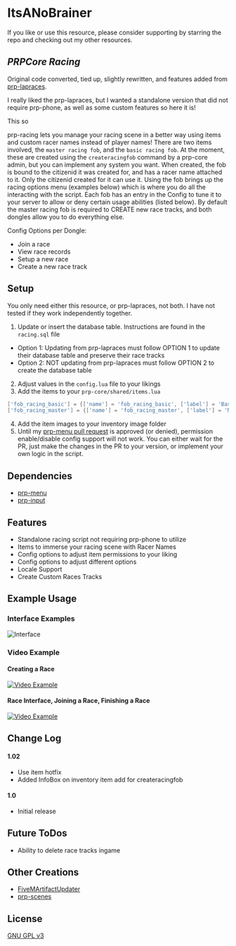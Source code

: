 # ItsANoBrainer

If you like or use this resource, please consider supporting by starring the repo and checking out my other resources.

## _PRPCore Racing_
Original code converted, tied up, slightly rewritten, and features added from [prp-lapraces](https://github.com/PRPCore-framework/prp-lapraces).

I really liked the prp-lapraces, but I wanted a standalone version that did not require prp-phone, as well as some custom features so here it is!

This so

prp-racing lets you manage your racing scene in a better way using items and custom racer names instead of player names! There are two items involved, the `master racing fob`, and the `basic racing fob`. At the moment, these are created using the `createracingfob` command by a prp-core admin, but you can implement any system you want. When created, the fob is bound to the citizenid it was created for, and has a racer name attached to it. Only the citizenid created for it can use it. Using the fob brings up the racing options menu (examples below) which is where you do all the interacting with the script. Each fob has an entry in the Config to tune it to your server to allow or deny certain usage abilities (listed below). By default the master racing fob is required to CREATE new race tracks, and both dongles allow you to do everything else.

Config Options per Dongle:
 - Join a race
 - View race records
 - Setup a new race
 - Create a new race track

## Setup
You only need either this resource, or prp-lapraces, not both. I have not tested if they work independently together.

1. Update or insert the database table. Instructions are found in the `racing.sql` file
* Option 1: Updating from prp-lapraces must follow OPTION 1 to update their database table and preserve their race tracks
* Option 2: NOT updating from prp-lapraces must follow OPTION 2 to create the database table 
2. Adjust values in the `config.lua` file to your likings
3. Add the items to your `prp-core/shared/items.lua`
```lua
['fob_racing_basic'] = {['name'] = 'fob_racing_basic', ['label'] = 'Basic Racing Fob', ['weight'] = 500, ['type'] = 'item', ['image'] = 'fob_racing_basic.png', ['unique'] = true, ['useable'] = true, ['shouldClose'] = true, ['description'] = 'This basic fob allows someone to join custom races.'},
['fob_racing_master'] = {['name'] = 'fob_racing_master', ['label'] = 'Master Racing Fob', ['weight'] = 500, ['type'] = 'item', ['image'] = 'fob_racing_master.png', ['unique'] = true, ['useable'] = true, ['shouldClose'] = true, ['description'] = 'This master fob allows someone to create custom races.'},
```
4. Add the item images to your inventory image folder
5. Until my [prp-menu pull request](https://github.com/PRPCore-framework/prp-menu/pull/23) is approved (or denied), permission enable/disable config support will not work. You can either wait for the PR, just make the changes in the PR to your version, or implement your own logic in the script.

## Dependencies 
* [prp-menu](https://github.com/qbcore-framework/qb-menu)
* [prp-input](https://github.com/qbcore-framework/qb-input)

## Features
* Standalone racing script not requiring prp-phone to utilize
* Items to immerse your racing scene with Racer Names
* Config options to adjust item permissions to your liking
* Config options to adjust different options
* Locale Support
* Create Custom Races Tracks

## Example Usage
### Interface Examples
![Interface](https://i.imgur.com/4SyDq5k.png)

### Video Example
#### Creating a Race
[![Video Example](https://i.imgur.com/DCFUJw9.png)](https://i.imgur.com/WoSxall.mp4)
#### Race Interface, Joining a Race, Finishing a Race
[![Video Example](https://i.imgur.com/hsZVHeL.png)](https://i.imgur.com/oYgHBdj.mp4)

## Change Log
#### 1.02
* Use item hotfix
* Added InfoBox on inventory item add for createracingfob

#### 1.0
* Initial release

## Future ToDos
* Ability to delete race tracks ingame

## Other Creations
* [FiveMArtifactUpdater](https://github.com/ItsANoBrainer/FiveMArtifactUpdater)
* [prp-scenes](https://github.com/ItsANoBrainer/prp-scenes)


## License
[GNU GPL v3](http://www.gnu.org/licenses/gpl-3.0.html)

